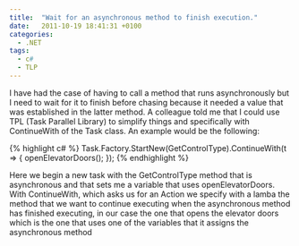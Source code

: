 ```yaml
---
title:  "Wait for an asynchronous method to finish execution."
date:   2011-10-19 18:41:31 +0100
categories:
  - .NET
tags:
  - c#
  - TLP
---
```


I have had the case of having to call a method that runs asynchronously but I need to wait for it to finish before chasing because it needed a value that was established in the latter method. A colleague told me that I could use TPL (Task Parallel Library) to simplify things and specifically with ContinueWith of the Task class. An example would be the following:

{% highlight c# %}
Task.Factory.StartNew(GetControlType).ContinueWith(t =>
{
      openElevatorDoors();
});
{% endhighlight %}

Here we begin a new task with the GetControlType method that is asynchronous and that sets me a variable that uses openElevatorDoors. With ContinueWith, which asks us for an Action we specify with a lamba the method that we want to continue executing when the asynchronous method has finished executing, in our case the one that opens the elevator doors which is the one that uses one of the variables that it assigns the asynchronous method
